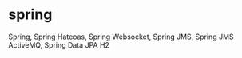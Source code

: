 # spring
Spring, Spring Hateoas, Spring Websocket, Spring JMS, Spring JMS ActiveMQ, Spring Data JPA H2
